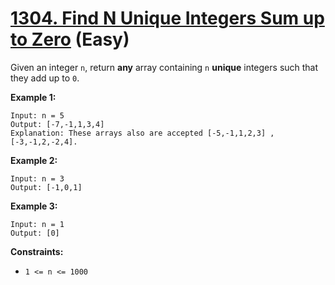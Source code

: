 # [1304. Find N Unique Integers Sum up to Zero][link] (Easy)

[link]: https://leetcode.com/problems/find-n-unique-integers-sum-up-to-zero/

Given an integer `n`, return **any** array containing `n` **unique** integers such that they add up
to `0`.

**Example 1:**

```
Input: n = 5
Output: [-7,-1,1,3,4]
Explanation: These arrays also are accepted [-5,-1,1,2,3] , [-3,-1,2,-2,4].
```

**Example 2:**

```
Input: n = 3
Output: [-1,0,1]
```

**Example 3:**

```
Input: n = 1
Output: [0]
```

**Constraints:**

- `1 <= n <= 1000`
